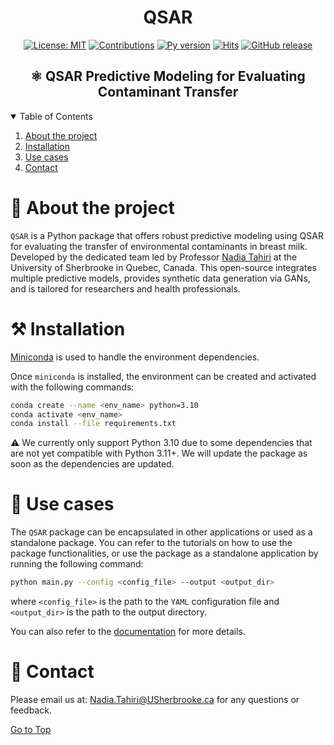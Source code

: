 <div align="center">
<h1>QSAR</h1>

[![License: MIT](https://img.shields.io/badge/License-MIT-yellow.svg)](https://opensource.org/licenses/MIT)
[![Contributions](https://img.shields.io/badge/contributions-welcome-blue.svg)](https://pysd.readthedocs.io/en/latest/development/development_index.html)
[![Py version](https://img.shields.io/badge/python-3.10-blue)](https://pypi.python.org/pypi/pysd/)
[![Hits](https://hits.seeyoufarm.com/api/count/incr/badge.svg?url=https%3A%2F%2Fgithub.com%2Ftahiri-lab%2FQSAR&count_bg=%2379C83D&title_bg=%23555555&icon=&icon_color=%23E7E7E7&title=hits&edge_flat=false)](https://hits.seeyoufarm.com)
[![GitHub release](https://img.shields.io/badge/release-v1.0-blue)](https://github.com/tahiri-lab/QSAR/releases)

</div>

<h2 align="center">⚛️ QSAR Predictive Modeling for Evaluating Contaminant Transfer</h2>

<details open>
  <summary>Table of Contents</summary>
  <ol>
    <li>
      <a href="#about-the-project">About the project</a>
    </li>
    <li>
      <a href="#installation">Installation</a>
    </li>
     <li>
      <a href="#use-cases">Use cases</a>
    </li>
    <li>
      <a href="#contact">Contact</a>
    </li>
  </ol>
</details>

<a id="about-the-project"></a>
# 📝 About the project

`QSAR` is a Python package that offers robust predictive modeling using QSAR for evaluating the transfer of environmental contaminants in breast milk. Developed by the dedicated team led by Professor [Nadia Tahiri](https://tahirinadia.github.io/) at the University of Sherbrooke in Quebec, Canada. This open-source integrates multiple predictive models, provides synthetic data generation via GANs, and is tailored for researchers and health professionals.

<a id="installation"></a>
# ⚒️ Installation
[Miniconda](https://docs.conda.io/projects/miniconda/en/latest/miniconda-install.html) is used to handle the environment dependencies.

Once ```miniconda``` is installed, the environment can be created and activated with the following commands:
```bash
conda create --name <env_name> python=3.10
conda activate <env_name>
conda install --file requirements.txt
```

⚠️ We currently only support Python 3.10 due to some dependencies that are not yet compatible with Python 3.11+. We will update the package as soon as the dependencies are updated.

<a id="use-cases"></a>
# 🚀 Use cases
The `QSAR` package can be encapsulated in other applications or used as a standalone package. 
You can refer to the tutorials on how to use the package functionalities, or use the package as a standalone application by running the following command:
```bash
python main.py --config <config_file> --output <output_dir>
```
where ```<config_file>``` is the path to the `YAML` configuration file and ```<output_dir>``` is the path to the output directory.

You can also refer to the [documentation](https://tahiri-lab.github.io/QSAR/) for more details.

<a id="contact"></a>
# 📧 Contact
Please email us at: <Nadia.Tahiri@USherbrooke.ca> for any questions or feedback.

[Go to Top](#about-the-project)